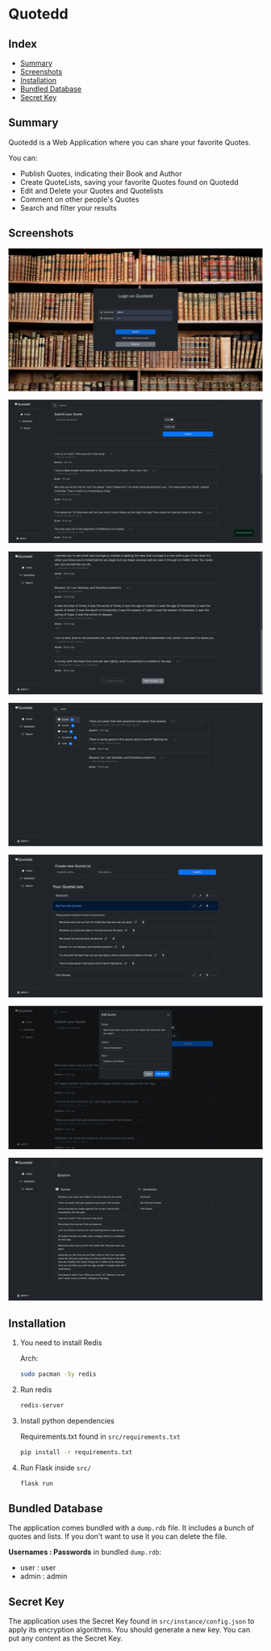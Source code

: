# Quotedd

## Index

- [Summary](#summary)
- [Screenshots](#screenshots)
- [Installation](#installation)
- [Bundled Database](#bundled-database)
- [Secret Key](#secret-key)

## Summary

Quotedd is a Web Application where you can share your favorite Quotes.

You can:

- Publish Quotes, indicating their Book and Author
- Create QuoteLists, saving your favorite Quotes found on Quotedd
- Edit and Delete your Quotes and Quotelists
- Comment on other people's Quotes
- Search and filter your results

## Screenshots

![login](./screenshots/login.png)

![home](/screenshots/home.png)

![home_bottom](/screenshots/home_bottom.png)

![search](/screenshots/search.png)

![your_quotelists](/screenshots/your_quotelists.png)

![edit_quote](/screenshots/edit_quote.png)

![user_page](/screenshots/user_page.png)

## Installation

1. You need to install Redis

    Arch:

    ```bash
    sudo pacman -Sy redis
    ```

2. Run redis

    ```bash
    redis-server
    ```

3. Install python dependencies

   Requirements.txt found in `src/requirements.txt`

    ```bash
    pip install -r requirements.txt
    ```

4. Run Flask inside `src/`

    ```bash
    flask run
    ```

## Bundled Database

The application comes bundled with a `dump.rdb` file. It includes a bunch of quotes and lists. If you don't want to use it you can delete the file.

**Usernames : Passwords** in bundled `dump.rdb`:

- user : user
- admin : admin

## Secret Key

The application uses the Secret Key found in `src/instance/config.json` to apply its encryption algorithms. You should generate a new key. You can put any content as the Secret Key.
